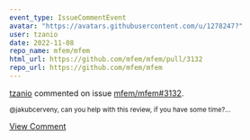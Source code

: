 ```yaml
---
event_type: IssueCommentEvent
avatar: "https://avatars.githubusercontent.com/u/1278247?"
user: tzanio
date: 2022-11-08
repo_name: mfem/mfem
html_url: https://github.com/mfem/mfem/pull/3132
repo_url: https://github.com/mfem/mfem
---
```


<a href='https://github.com/tzanio' target='_blank'>tzanio</a> commented on issue <a href='https://github.com/mfem/mfem/pull/3132' target='_blank'>mfem/mfem#3132</a>.

<small>@jakubcerveny, can you help with this review, if you have some time?...</small>

<a href='https://github.com/mfem/mfem/pull/3132' target='_blank'>View Comment</a>